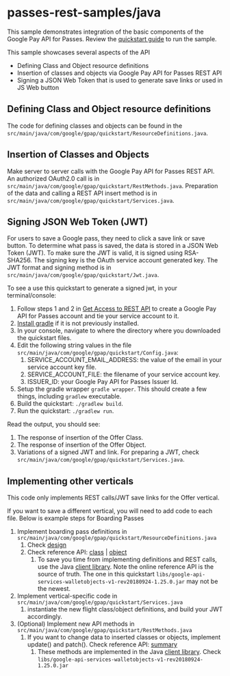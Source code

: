 passes-rest-samples/java
========================

This sample demonstrates integration of the basic components of the Google Pay API for Passes.  Review the [quickstart guide](https://developers.google.com/pay/save/samples/quickstart-java) to run the sample.

This sample showcases several aspects of the API
* Defining Class and Object resource definitions
* Insertion of classes and objects via Google Pay API for Passes REST API
* Signing a JSON Web Token that is used to generate save links or used in JS Web button

## Defining Class and Object resource definitions
The code for defining classes and objects can be found in the `src/main/java/com/google/gpap/quickstart/ResourceDefinitions.java`.

## Insertion of Classes and Objects
Make server to server calls with the Google Pay API for Passes REST API. An authorized OAuth2.0 call is in `src/main/java/com/google/gpap/quickstart/RestMethods.java`. Preparation of the data and calling a REST API insert method is in `src/main/java/com/google/gpap/quickstart/Services.java`.

## Signing JSON Web Token (JWT)
For users to save a Google pass, they need to click a save link or save button. To determine what pass is saved, the data is stored in a JSON Web Token (JWT). To make sure the JWT is valid, it is signed using RSA-SHA256. The signing key is the OAuth service account generated key. The JWT format and signing method is in `src/main/java/com/google/gpap/quickstart/Jwt.java`.

To see a use this quickstart to generate a signed jwt, in your terminal/console:
1. Follow steps 1 and 2 in [Get Access to REST API](https://developers.google.com/pay/passes/guides/get-started/basic-setup/get-access-to-rest-api) to create a Google Pay API for Passes account and tie your service account to it.
1. [Install gradle](https://gradle.org/install/) if it is not previously installed. 
1. In your console, navigate to where the directory where you downloaded the quickstart files.
1. Edit the following string values in the file `src/main/java/com/google/gpap/quickstart/Config.java`:
	1. SERVICE_ACCOUNT_EMAIL_ADDRESS: the value of the email in your service account key file.
	1. SERVICE_ACCOUNT_FILE: the  filename of your service account key.
	1. ISSUER_ID: your Google Pay API for Passes Issuer Id.
1. Setup the gradle wrapper `gradle wrapper`. This should create a few things, including `gradlew` executable.
1. Build the quickstart: `./gradlew build`.
1. Run the quickstart: `./gradlew run`.

Read the output, you should see:
1. The response of insertion of the Offer Class.
1. The response of insertion of the Offer Object.
1. Variations of a signed JWT and link. For preparing a JWT, check `src/main/java/com/google/gpap/quickstart/Services.java`.

## Implementing other verticals
This code only implements REST calls/JWT save links for the Offer vertical.

If you want to save a different vertical, you will need to add code to each file. Below is example steps for Boarding Passes

1. Implement boarding pass definitions in `src/main/java/com/google/gpap/quickstart/ResourceDefinitions.java`
	1. Check [design](https://developers.google.com/pay/passes/guides/pass-verticals/boarding-passes/design)
	1. Check reference API: [class](https://developers.google.com/pay/passes/reference/v1/flightclass/insert) | [object](https://developers.google.com/pay/passes/reference/v1/flightobject/insert)
	    1. To save you time from implementing definitions and REST calls, use the Java [client library](https://developers.google.com/pay/passes/support/libraries#libraries). Note the online reference API is the source of truth. The one in this quickstart `libs/google-api-services-walletobjects-v1-rev20180924-1.25.0.jar` may not be the newest.
1. Implement vertical-specific code in `src/main/java/com/google/gpap/quickstart/Services.java`
	1. instantiate the new flight class/object definitions, and build your JWT accordingly.
1. (Optional) Implement new API methods in `src/main/java/com/google/gpap/quickstart/RestMethods.java`
	1. If you want to change data to inserted classes or objects, implement update() and patch(). Check reference API: [summary](https://developers.google.com/pay/passes/reference/v1/)
	    1. These methods are implemented in the Java [client library](https://developers.google.com/pay/passes/support/libraries#libraries). Check `libs/google-api-services-walletobjects-v1-rev20180924-1.25.0.jar`
